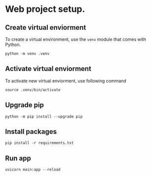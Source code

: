 # Web project setup.

## Create virtual enviorment
To create a virtual environment, use the `venv` module that comes with Python.
```
python -m venv .venv
```

## Activate virtual enviorment
To activate new virtual enviorment, use following command
```
source .venv/bin/activate
```

## Upgrade pip
```
python -m pip install --upgrade pip
```

## Install packages
```
pip install -r requirements.txt
```

## Run app
```
uvicorn main:app --reload
```